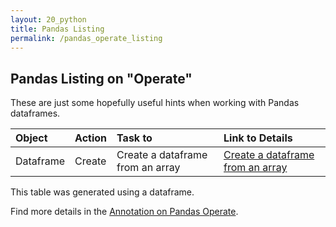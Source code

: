 ```yaml
---
layout: 20_python
title: Pandas Listing
permalink: /pandas_operate_listing
---
```


## Pandas Listing on "Operate"

These are just some hopefully useful hints when working with Pandas dataframes.

|  Object |  Action |  Task to | Link to Details | 
| :---            |    :--------   |  :--- |  :--- |  
| Dataframe | Create| Create a dataframe from an array|[Create a dataframe from an array](pandas_create_annotations)| 

This table was generated using a dataframe. 

Find more details in the [Annotation on Pandas Operate](pandas_operate_annotations).
